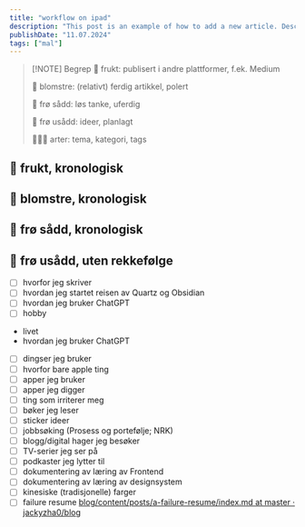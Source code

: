 ```yaml
---
title: "workflow on ipad"
description: "This post is an example of how to add a new article. Description 50-160 words"
publishDate: "11.07.2024"
tags: ["mal"]
---
```





> [!NOTE] Begrep
> 🍎 frukt: publisert i andre plattformer, f.ek. Medium
> 
> 🪻 blomstre: (relativt) ferdig artikkel, polert
> 
> 🌱 frø sådd: løs tanke, uferdig 
> 
> 💭 frø usådd: ideer, planlagt
> 
> 👨🏻‍🌾 arter: tema, kategori, tags
> 



## 🍎 frukt, kronologisk


## 🪻 blomstre, kronologisk


## 🌱 frø sådd, kronologisk


## 💭 frø usådd, uten rekkefølge 

- [ ] hvorfor jeg skriver
- [ ] hvordan jeg startet reisen av Quartz og Obsidian
- [ ] hvordan jeg bruker ChatGPT
- [ ] hobby
- livet
- hvordan jeg bruker ChatGPT
- [ ] dingser jeg bruker
- [ ] hvorfor bare apple ting
- [ ] apper jeg bruker
- [ ] apper jeg digger
- [ ] ting som irriterer meg
- [ ] bøker jeg leser
- [ ] sticker ideer
- [ ] jobbsøking (Prosess og portefølje; NRK)
- [ ] blogg/digital hager jeg besøker
- [ ] TV-serier jeg ser på
- [ ] podkaster jeg lytter til
- [ ] dokumentering av læring av Frontend
- [ ] dokumentering av læring av designsystem
- [ ] kinesiske (tradisjonelle) farger
- [ ] failure resume [blog/content/posts/a-failure-resume/index.md at master · jackyzha0/blog](https://github.com/jackyzha0/blog/blob/master/content/posts/a-failure-resume/index.md)
